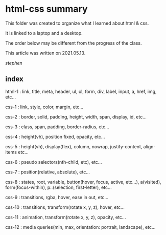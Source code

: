 # html-css summary

This folder was created to organize what I learned about html & css.

It is linked to a laptop and a desktop.

The order below may be different from the progress of the class.

This article was written on 2021.05.13.

_stephen_

## index

html-1 : link, title, meta, header, ul, ol, form, div, label, input, a, href, img, etc...

css-1 : link, style, color, margin, etc...

css-2 : border, solid, padding, height, width, span, display, id, etc...

css-3 : class, span, padding, border-radius, etc...

css-4 : height(vh), position fixed, opacity, etc...

css-5 : height(vh), display(flex), column, nowrap, justify-content, align-items etc...

css-6 : pseudo selectors(nth-child, etc), etc...

css-7 : position(relative, absolute), etc...

css-8 : states, root, variable, button(hover, focus, active, etc...), a(visited), form(focus-within), p::(selection, first-letter), etc...

css-9 : transitions, rgba, hover, ease in out, etc...

css-10 : transitions, transform(rotate x, y, z), hover, etc...

css-11 : animation, transform(rotate x, y, z), opacity, etc...

css-12 : media queries(min, max, orientation: portrait, landscape), etc...
